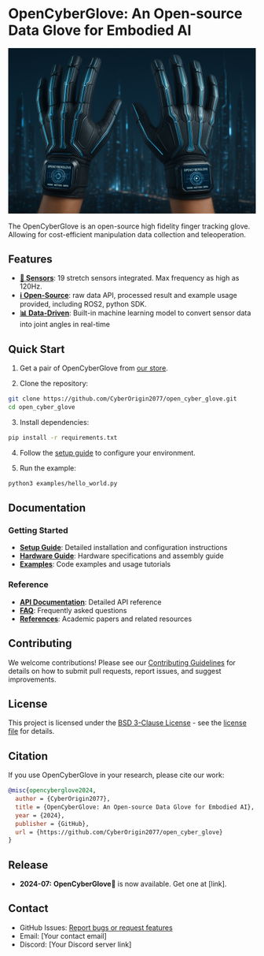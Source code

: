 # OpenCyberGlove: An Open-source Data Glove for Embodied AI 
![OpenCyberGlove](imgs/open_cyber_glove_teaser.png)

The OpenCyberGlove is an open-source high fidelity finger tracking glove. Allowing for cost-efficient manipulation data collection and teleoperation.

## Features

- [**🧤 Sensors**](setup/hardware.md): 19 stretch sensors integrated. Max frequency as high as 120Hz.
- [**ℹ️ Open-Source**](setup/software.md): raw data API, processed result and example usage provided, including ROS2, python SDK.
- [**📊 Data-Driven**](setup/software.md): Built-in machine learning model to convert sensor data into joint angles in real-time


## Quick Start

1. Get a pair of OpenCyberGlove from [our store](#).

2. Clone the repository:
```bash
git clone https://github.com/CyberOrigin2077/open_cyber_glove.git
cd open_cyber_glove
```

3. Install dependencies:
```bash
pip install -r requirements.txt
```

4. Follow the [setup guide](setup/software.md) to configure your environment.

5. Run the example:
```bash
python3 examples/hello_world.py
```

## Documentation

### Getting Started
- [**Setup Guide**](setup/user_guide_en.md): Detailed installation and configuration instructions
- [**Hardware Guide**](setup/hardware.md): Hardware specifications and assembly guide
- [**Examples**](examples.md): Code examples and usage tutorials

### Reference
- [**API Documentation**](api.md): Detailed API reference
- [**FAQ**](faq.md): Frequently asked questions
- [**References**](references.md): Academic papers and related resources

## Contributing

We welcome contributions! Please see our [Contributing Guidelines](CONTRIBUTING.md) for details on how to submit pull requests, report issues, and suggest improvements.

## License

This project is licensed under the [BSD 3-Clause License](LICENSE) - see the [license file](license.md) for details.

## Citation

If you use OpenCyberGlove in your research, please cite our work:

```bibtex
@misc{opencyberglove2024,
  author = {CyberOrigin2077},
  title = {OpenCyberGlove: An Open-source Data Glove for Embodied AI},
  year = {2024},
  publisher = {GitHub},
  url = {https://github.com/CyberOrigin2077/open_cyber_glove}
}
```

## Release
- **2024-07:** **OpenCyberGlove🧤** is now available. Get one at [link].

## Contact

- GitHub Issues: [Report bugs or request features](https://github.com/CyberOrigin2077/open_cyber_glove/issues)
- Email: [Your contact email]
- Discord: [Your Discord server link]


